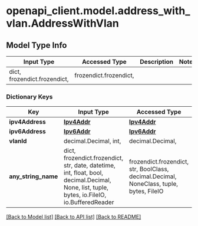 # openapi_client.model.address_with_vlan.AddressWithVlan

## Model Type Info
Input Type | Accessed Type | Description | Notes
------------ | ------------- | ------------- | -------------
dict, frozendict.frozendict,  | frozendict.frozendict,  |  | 

### Dictionary Keys
Key | Input Type | Accessed Type | Description | Notes
------------ | ------------- | ------------- | ------------- | -------------
**ipv4Address** | [**Ipv4Addr**](Ipv4Addr.md) | [**Ipv4Addr**](Ipv4Addr.md) |  | [optional] 
**ipv6Address** | [**Ipv6Addr**](Ipv6Addr.md) | [**Ipv6Addr**](Ipv6Addr.md) |  | [optional] 
**vlanId** | decimal.Decimal, int,  | decimal.Decimal,  |  | [optional] 
**any_string_name** | dict, frozendict.frozendict, str, date, datetime, int, float, bool, decimal.Decimal, None, list, tuple, bytes, io.FileIO, io.BufferedReader | frozendict.frozendict, str, BoolClass, decimal.Decimal, NoneClass, tuple, bytes, FileIO | any string name can be used but the value must be the correct type | [optional]

[[Back to Model list]](../../README.md#documentation-for-models) [[Back to API list]](../../README.md#documentation-for-api-endpoints) [[Back to README]](../../README.md)

